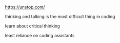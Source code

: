 https://unstop.com/

thinking and talking is the most difficult thing in coding

learn about critical thinking

least reliance on coding assistants